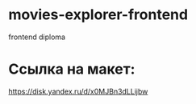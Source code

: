 # movies-explorer-frontend
frontend diploma

# Ссылка на макет:
https://disk.yandex.ru/d/x0MJBn3dLLijbw
